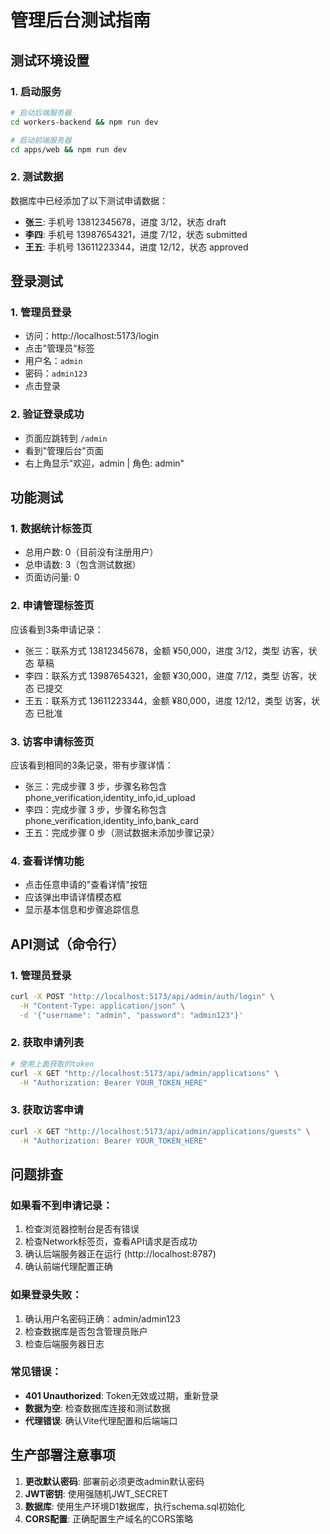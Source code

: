 # 管理后台测试指南

## 测试环境设置

### 1. 启动服务
```bash
# 启动后端服务器
cd workers-backend && npm run dev

# 启动前端服务器  
cd apps/web && npm run dev
```

### 2. 测试数据
数据库中已经添加了以下测试申请数据：
- **张三**: 手机号 13812345678，进度 3/12，状态 draft
- **李四**: 手机号 13987654321，进度 7/12，状态 submitted  
- **王五**: 手机号 13611223344，进度 12/12，状态 approved

## 登录测试

### 1. 管理员登录
- 访问：http://localhost:5173/login
- 点击"管理员"标签
- 用户名：`admin`
- 密码：`admin123`
- 点击登录

### 2. 验证登录成功
- 页面应跳转到 `/admin`
- 看到"管理后台"页面
- 右上角显示"欢迎，admin | 角色: admin"

## 功能测试

### 1. 数据统计标签页
- 总用户数: 0（目前没有注册用户）
- 总申请数: 3（包含测试数据）
- 页面访问量: 0

### 2. 申请管理标签页
应该看到3条申请记录：
- 张三：联系方式 13812345678，金额 ¥50,000，进度 3/12，类型 访客，状态 草稿
- 李四：联系方式 13987654321，金额 ¥30,000，进度 7/12，类型 访客，状态 已提交
- 王五：联系方式 13611223344，金额 ¥80,000，进度 12/12，类型 访客，状态 已批准

### 3. 访客申请标签页
应该看到相同的3条记录，带有步骤详情：
- 张三：完成步骤 3 步，步骤名称包含 phone_verification,identity_info,id_upload
- 李四：完成步骤 3 步，步骤名称包含 phone_verification,identity_info,bank_card
- 王五：完成步骤 0 步（测试数据未添加步骤记录）

### 4. 查看详情功能
- 点击任意申请的"查看详情"按钮
- 应该弹出申请详情模态框
- 显示基本信息和步骤追踪信息

## API测试（命令行）

### 1. 管理员登录
```bash
curl -X POST "http://localhost:5173/api/admin/auth/login" \
  -H "Content-Type: application/json" \
  -d '{"username": "admin", "password": "admin123"}'
```

### 2. 获取申请列表
```bash
# 使用上面获取的token
curl -X GET "http://localhost:5173/api/admin/applications" \
  -H "Authorization: Bearer YOUR_TOKEN_HERE"
```

### 3. 获取访客申请
```bash
curl -X GET "http://localhost:5173/api/admin/applications/guests" \
  -H "Authorization: Bearer YOUR_TOKEN_HERE"
```

## 问题排查

### 如果看不到申请记录：
1. 检查浏览器控制台是否有错误
2. 检查Network标签页，查看API请求是否成功
3. 确认后端服务器正在运行 (http://localhost:8787)
4. 确认前端代理配置正确

### 如果登录失败：
1. 确认用户名密码正确：admin/admin123
2. 检查数据库是否包含管理员账户
3. 检查后端服务器日志

### 常见错误：
- **401 Unauthorized**: Token无效或过期，重新登录
- **数据为空**: 检查数据库连接和测试数据
- **代理错误**: 确认Vite代理配置和后端端口

## 生产部署注意事项

1. **更改默认密码**: 部署前必须更改admin默认密码
2. **JWT密钥**: 使用强随机JWT_SECRET
3. **数据库**: 使用生产环境D1数据库，执行schema.sql初始化
4. **CORS配置**: 正确配置生产域名的CORS策略 